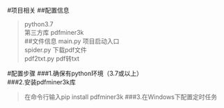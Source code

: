 #项目相关
##配置信息
>python3.7  
>第三方库 pdfminer3k  
##文件信息
>main.py 项目启动入口  
>spider.py 下载pdf文件  
>pdf2txt.py pdf转txt

#配置步骤
###1.确保有python环境（3.7或以上）  
###2.安装pdfminer3k库  
>在命令行输入pip install pdfminer3k
###3.在Windows下配置定时任务

